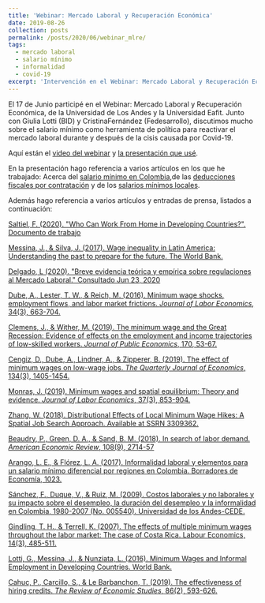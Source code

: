 ```yaml
---
title: 'Webinar: Mercado Laboral y Recuperación Económica'
date: 2019-08-26
collection: posts
permalink: /posts/2020/06/webinar_mlre/
tags:
  - mercado laboral
  - salario mínimo
  - informalidad
  - covid-19
excerpt: 'Intervención en el Webinar: Mercado Laboral y Recuperación Económica - Universidad de Los Andes y Universidad Eafit - Junio 17 2020'
---
```


El 17 de Junio participé en el Webinar: Mercado Laboral y Recuperación Económica, de la Universidad de Los Andes y la Universidad Eafit. Junto con Giulia Lotti (BID) y CristinaFernández (Fedesarrollo), discutimos mucho sobre el salario mínimo como herramienta de política para reactivar el mercado laboral durante y después de la cisis causada por Covid-19.

Aquí están el [video del webinar](https://www.youtube.com/watch?v=qH0-sj6Vklg&feature=youtu.be) y [la presentación que usé](/files/Webinar.pdf).



En la presentación hago referencia a varios artículos en los que he trabajado: Acerca del [salario mínimo en Colombia](https://doi.org/10.1016/j.worlddev.2020.104999),de las [deducciones fiscales por contratación](https://www.banxico.org.mx/publicaciones-y-prensa/documentos-de-investigacion-del-banco-de-mexico/%7BCF0A9949-2D72-6738-EF15-57CFA57249CD%7D.pdf) y de los [salarios mínimos locales](https://jorgeperezperez.com/research/2017-10-10-city-minimum-wages).

Además hago referencia a varios artículos y entradas de prensa, listados a continuación:

[Saltiel, F. (2020). "Who Can Work From Home in Developing Countries?". Documento de trabajo](http://www.google.com/url?q=http%3A%2F%2Feconweb.umd.edu%2F~saltiel%2Ffiles%2Fwfh_mostrecent.pdf&sa=D&sntz=1&usg=AFQjCNF7-U4Gimc3Gml0MV784oei7yVLFQ)

[Messina, J., & Silva, J. (2017). Wage inequality in Latin America: Understanding the past to prepare for the future. The World Bank.](https://openknowledge.worldbank.org/bitstream/handle/10986/28682/9781464810398.pdf)

[Delgado, L (2020). "Breve evidencia teórica y empírica sobre regulaciones al Mercado Laboral." Consultado Jun 23, 2020](https://ladelgadop.blogspot.com/2020/06/breve-evidencia-teorica-y-empirica.html)

[Dube, A., Lester, T. W., & Reich, M. (2016). Minimum wage shocks, employment flows, and labor market frictions. *Journal of Labor Economics*, 34(3), 663-704.](https://www.journals.uchicago.edu/doi/abs/10.1086/685449)

[Clemens, J., & Wither, M. (2019). The minimum wage and the Great Recession: Evidence of effects on the employment and income trajectories of low-skilled workers. *Journal of Public Economics*, 170, 53-67.](https://www.sciencedirect.com/science/article/pii/S0047272719300052)

[Cengiz, D., Dube, A., Lindner, A., & Zipperer, B. (2019). The effect of minimum wages on low-wage jobs. *The Quarterly Journal of Economics*, 134(3), 1405-1454.](https://academic.oup.com/qje/article-abstract/134/3/1405/5484905)

[Monras, J. (2019). Minimum wages and spatial equilibrium: Theory and evidence. *Journal of Labor Economics*, 37(3), 853-904.](https://www.journals.uchicago.edu/doi/abs/10.1086/702650)

[Zhang, W. (2018). Distributional Effects of Local Minimum Wage Hikes: A Spatial Job Search Approach. Available at SSRN 3309362.](https://papers.ssrn.com/sol3/papers.cfm?abstract_id=3309362)

[Beaudry, P., Green, D. A., & Sand, B. M. (2018). In search of labor demand. *American Economic Review*, 108(9), 2714-57](https://www.aeaweb.org/doi/10.1257/aer.20141374)

[Arango, L. E., & Flórez, L. A. (2017). Informalidad laboral y elementos para un salario mínimo diferencial por regiones en Colombia. Borradores de Economía, 1023.](http://repositorio.banrep.gov.co/handle/20.500.12134/6336)

[Sánchez, F., Duque, V., & Ruiz, M. (2009). Costos laborales y no laborales y su impacto sobre el desempleo, la duración del desempleo y la informalidad en Colombia, 1980-2007 (No. 005540). Universidad de los Andes-CEDE.](https://ideas.repec.org/p/col/000089/005540.html)

[Gindling, T. H., & Terrell, K. (2007). The effects of multiple minimum wages throughout the labor market: The case of Costa Rica. Labour Economics, 14(3), 485-511.](https://www.sciencedirect.com/science/article/pii/S0927537106000054)

[Lotti, G., Messina, J., & Nunziata, L. (2016). Minimum Wages and Informal Employment in Developing Countries. World Bank.](https://www.google.com/url?sa=t&rct=j&q=&esrc=s&source=web&cd=&cad=rja&uact=8&ved=2ahUKEwj5nt_wv5nqAhURCKwKHd89DjIQFjAAegQIARAB&url=http%3A%2F%2Fjobsanddevelopmentconference.org%2Fwp-content%2Fuploads%2F2016%2F10%2FLOTTI_Minimum-Wages-and-Informal-Employment-in-Developing-Countries.pdf&usg=AOvVaw2bUz_1ZwOhBY85d3dRZ9J-)

[Cahuc, P., Carcillo, S., & Le Barbanchon, T. (2019). The effectiveness of hiring credits. *The Review of Economic Studies*, 86(2), 593-626.](https://academic.oup.com/restud/article-abstract/86/2/593/4829925)



